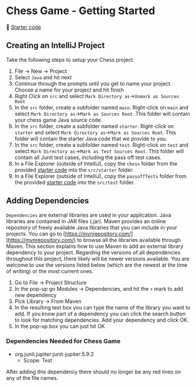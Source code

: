 # Chess Game - Getting Started

📁 [Starter code](Source-code)

## Creating an IntelliJ Project

Take the following steps to setup your Chess project.

1. File -> New -> Project
2. Select `Java` and hit next
3. Continue through the prompts until you get to name your project. Choose a name for your project and hit finish
4. Right Click on `src` and select `Mark Directory as`->`Unmark as Sources Root`
5. In the `src` folder, create a subfolder named `main`. Right-click on `main` and select `Mark Directory as`->`Mark as Sources Root`. This folder will contain your chess game Java source code.
6. In the `src` folder, create a subfolder named `starter`. Right-click on `starter` and select `Mark Directory as`->`Mark as Sources Root`. This folder will contain the starter Java code that we provide to you.
7. In the `src` folder, create a subfolder named `test`. Right-click on `test` and select `Mark Directory as`->`Mark as Test Sources Root`. This folder will contain all Junit test cases, including the pass off test cases.
8. In a File Explorer (outside of IntelliJ), copy the `chess` folder from the provided [starter code](Source-code) into the `src/starter` folder.
9. In a File Explorer (outside of IntelliJ), copy the `passoffTests` folder from the provided [starter code](Source-code) into the `src/test` folder.

## Adding Dependencies

`Dependencies` are external libraries are used in your application. Java libraries are contained in JAR files (.jar). Maven provides an online repository of freely available Java libraries that you can include in your projects. You can go to [https://mvnrepository.com/](https://mvnrepository.com/) to browse all the libraries available through Maven. This section explains how to use Maven to add an external library dependency to your project. Regarding the versions of all dependencies throughout this project, there likely will be newer versions available. You are welcome to use the versions listed below (which are the newest at the time of writing) or the most current ones.

1. Go to File -> Project Structure
2. In the pop-up go Modules -> Dependencies, and hit the `+` mark to add new dependency
3. Pick Library -> From Maven
4. In the resulting text box you can type the name of the library you want to add. If you know part of a dependency you can click the search button to look for matching dependencies. Add your dependency and click OK.
5. In the pop-up box you can just hit OK

### Dependencies Needed for Chess Game

- org.junit.jupiter:junit-jupiter:5.9.2
  - Scope: Test

After adding this dependency there should no longer be any red lines on any of the file names.
